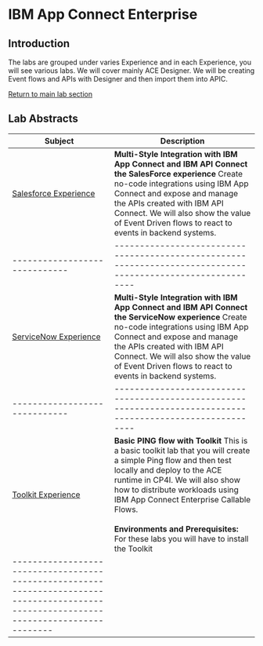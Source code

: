 # IBM App Connect Enterprise
## Introduction
The labs are grouped under varies Experience and in each Experience, you will see various labs.  We will cover mainly ACE Designer. We will be creating Event flows and APIs with Designer and then import them into APIC.

[Return to main lab section](../index.md#lab-section)
## Lab Abstracts

|  Subject                            | Description                                            |                                                               
|-----------------------------|------------------------------------------------------------------------------------------------------------|
|[Salesforce Experience](SF-Experience/index.md)       | **Multi-Style Integration with IBM App Connect and IBM API Connect the SalesForce experience**  Create no-code integrations using IBM App Connect and expose and manage the APIs created with IBM API Connect. We will also show the value of Event Driven flows to react to events in backend systems. 
|-----------------------------|------------------------------------------------------------------------------------------------------------|
| [ServiceNow Experience](SN-Experience/index.md)       | **Multi-Style Integration with IBM App Connect and IBM API Connect the ServiceNow experience**  Create no-code integrations using IBM App Connect and expose and manage the APIs created with IBM API Connect. We will also show the value of Event Driven flows to react to events in backend systems. 
|-----------------------------|------------------------------------------------------------------------------------------------------------|
|[Toolkit Experience](Toolkit-Experience/index.md)       | **Basic PING flow with Toolkit** This is a basic toolkit lab that you will create a simple Ping flow and then test locally and deploy to the ACE runtime in CP4I.  We will also show how to distribute workloads using IBM App Connect Enterprise Callable Flows.<br><br>**Environments and Prerequisites:** For these labs you will have to install the Toolkit
|--------------------------------------------------------------------------------------------------------------------------------------|



